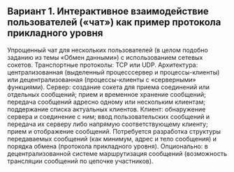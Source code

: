 ## Вариант 1. Интерактивное взаимодействие пользователей («чат») как пример протокола прикладного уровня

Упрощенный чат для нескольких пользователей (в целом подобно заданию из темы «Обмен данными») с использованием сетевых сокетов.
Транспортные протоколы: TCP или UDP.
Архитектура: централизованная (выделенный процесссервер и процессы-клиенты) или децентрализованная (процессы-клиенты с «серверными» функциями).
Сервер: создание сокета для приема соединений или отдельных сообщений; прием и временное хранение сообщений; передача сообщений адресно одному или нескольким клиентам; поддержание списка актуальных клиентов.
Клиент: обнаружение сервера и соединение с ним; ввод пользовательских сообщений и передача их серверу либо напрямую соответствующему клиенту; прием и отображение сообщений.
Потребуется разработка структуры передаваемых сообщений (как минимум, адрес и тело сообщения) и порядка обмена (протокола прикладного уровня).
Опционально: в децентрализованной системе маршрутизация сообщений (возможность трансляции сообщений по цепочке участников).